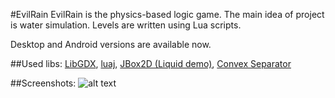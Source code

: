 #EvilRain
EvilRain is the physics-based logic game. The main idea of project is water simulation. Levels are written using Lua scripts.

Desktop and Android versions are available now.

##Used libs:
[LibGDX](http://libgdx.badlogicgames.com/), [luaj](http://luaj.org/), [JBox2D (Liquid demo)](http://www.jbox2d.org/liquid/), [Convex Separator](http://www.emanueleferonato.com/2011/09/12/create-non-convex-complex-shapes-with-box2d/)

##Screenshots:
![alt text](http://i.imgur.com/hKIkoCI.png "EvilRain - Screenshot 1")
